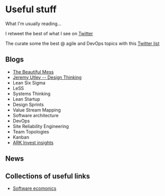 # Useful stuff

What I'm usually reading...

I retweet the best of what I see on [Twitter](https://twitter.com/franz_prg)

The curate some the best @ agile and DevOps topics with this [Twitter list](https://twitter.com/i/lists/1373560569484214273)

## Blogs

- [The Beautiful Mess](https://cutlefish.substack.com/)
- [Jeremy Utley -- Design Thinking](https://www.jeremyutley.design/)
- Lean Six Sigma
- LeSS
- Systems Thinking
- Lean Startup
- Design Sprints
- Value Stream Mapping
- Software architecture
- DevOps
- Site Reliability Engineering
- Team Topologies
- Kanban
- [ARK Invest insights](https://ark-invest.com/articles/)


## News


## Collections of useful links

- [Software ecomonics](https://luisartola.es/economics/zx-links.html)
